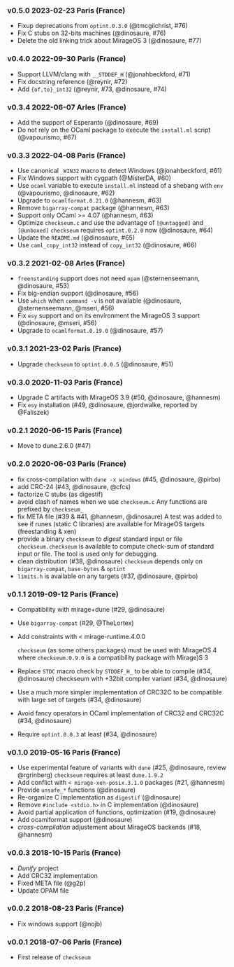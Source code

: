 ### v0.5.0 2023-02-23 Paris (France)

- Fixup deprecations from `optint.0.3.0` (@tmcgilchrist, #76)
- Fix C stubs on 32-bits machines (@dinosaure, #76)
- Delete the old linking trick about MirageOS 3 (@dinosaure, #77)

### v0.4.0 2022-09-30 Paris (France)

- Support LLVM/clang with `__STDDEF_H` (@jonahbeckford, #71)
- Fix docstring reference (@reynir, #72)
- Add `{of,to}_int32` (@reynir, #73, @dinosaure, #74)

### v0.3.4 2022-06-07 Arles (France)

- Add the support of Esperanto (@dinosaure, #69)
- Do not rely on the OCaml package to execute the `install.ml` script (@vapourismo, #67)

### v0.3.3 2022-04-08 Paris (France)

- Use canonical `_WIN32` macro to detect Windows (@jonahbeckford, #61)
- Fix Windows support with cygpath (@MisterDA, #60)
- Use `ocaml` variable to execute `install.ml` instead of a shebang with `env`
  (@vapourismo, @dinosaure, #62)
- Upgrade to `ocamlformat.0.21.0` (@hannesm, #63)
- Remove `bigarray-compat` package (@hannesm, #63)
- Support only OCaml >= 4.07 (@hannesm, #63)
- Optimize `checkseum.c` and use the advantage of `[@untagged]` and `[@unboxed]`
  `checkseum` requires `optint.0.2.0` now (@dinosaure, #64)
- Update the `README.md` (@dinosaure, #65)
- Use `caml_copy_int32` instead of `copy_int32` (@dinosaure, #66)

### v0.3.2 2021-02-08 Arles (France)

- `freenstanding` support does not need `opam` (@sternenseemann, @dinosaure, #53)
- Fix big-endian support (@dinosaure, #56)
- Use `which` when `command -v` is not available (@dinosaure, @sternenseemann, @mseri, #56)
- Fix `esy` support and on its environment the MirageOS 3 support (@dinosaure, @mseri, #56)
- Upgrade to `ocamlformat.0.19.0` (@dinosaure, #57)

### v0.3.1 2021-23-02 Paris (France)

- Upgrade `checkseum` to `optint.0.0.5` (@dinosaure, #51)

### v0.3.0 2020-11-03 Paris (France)

- Upgrade C artifacts with MirageOS 3.9 (#50, @dinosaure, @hannesm)
- Fix `esy` installation (#49, @dinosaure, @jordwalke, reported by @Faliszek)

### v0.2.1 2020-06-15 Paris (France)

- Move to dune.2.6.0 (#47)

### v0.2.0 2020-06-03 Paris (France)

- fix cross-compilation with `dune -x windows` (#45, @dinosaure, @pirbo)
- add CRC-24 (#43, @dinosaure, @cfcs)
- factorize C stubs (as digestif)
- avoid clash of names when we use `checkseum.c`
  Any functions are prefixed by `checkseum_`
- fix META file (#39 & #41, @hannesm, @dinosaure)
  A test was added to see if runes (static C libraries) are available for
  MirageOS targets (freestanding & xen)
- provide a binary `checkseum` to _digest_ standard input or file
  `checkseum.checkseum` is available to compute check-sum of standard input
  or file. The tool is used only for debugging.
- clean distribution (#38, @dinosaure)
  `checkseum` depends only on `bigarray-compat`, `base-bytes` & `optint`
- `limits.h` is available on any targets (#37, @dinosaure, @pirbo)

### v0.1.1 2019-09-12 Paris (France)

- Compatibility with mirage+dune (#29, @dinosaure)
- Use `bigarray-compat` (#29, @TheLortex)
- Add constraints with < mirage-runtime.4.0.0

  `checkseum` (as some others packages) must be used with MirageOS 4
  where `checkseum.0.9.0` is a compatibility package with Mirage)S 3

- Replace `STDC` macro check by `STDDEF_H_` to be able to compile (#34, @dinosaure)
  checkseum with +32bit compiler variant (#34, @dinosaure)
- Use a much more simpler implementation of CRC32C to be compatible with large set of targets (#34, @dinosaure)
- Avoid fancy operators in OCaml implementation of CRC32 and CRC32C (#34, @dinosaure)
- Require `optint.0.0.3` at least (#34, @dinosaure)

### v0.1.0 2019-05-16 Paris (France)

- Use experimental feature of variants with `dune` (#25, @dinosaure, review @rgrinberg)
  `checkseum` requires at least `dune.1.9.2`
- Add conflict with `< mirage-xen-posix.3.1.0` packages (#21, @hannesm)
- Provide `unsafe_*` functions (@dinosaure)
- Re-organize C implementation as `digestif` (@dinosaure)
- Remove `#include <stdio.h>` in C implementation (@dinosaure)
- Avoid partial application of functions, optimization (#19, @dinosaure)
- Add ocamlformat support (@dinosaure)
- _cross-compilation_ adjustement about MirageOS backends (#18, @hannesm)

### v0.0.3 2018-10-15 Paris (France)

- _Dunify_ project
- Add CRC32 implementation
- Fixed META file (@g2p)
- Update OPAM file

### v0.0.2 2018-08-23 Paris (France)

- Fix windows support (@nojb)

### v0.0.1 2018-07-06 Paris (France)

- First release of `checkseum`
